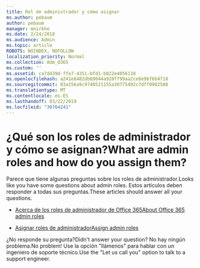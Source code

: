 ```yaml
---
title: Rol de administrador y cómo asignar
ms.author: pebaum
author: pebaum
manager: mnirkhe
ms.date: 2/24/2018
ms.audience: Admin
ms.topic: article
ROBOTS: NOINDEX, NOFOLLOW
localization_priority: Normal
ms.collection: Adm_O365
ms.custom: ''
ms.assetid: ca7d439d-ffe7-4351-bfd1-b022e4056138
ms.openlocfilehash: a241e8482db69044a928ff99aa2ce8e96f6b4718
ms.sourcegitcommit: 03a156a9c9740521155a30775492c7dff0982588
ms.translationtype: MT
ms.contentlocale: es-ES
ms.lasthandoff: 03/22/2019
ms.locfileid: "30764241"
---
```

# <a name="what-are-admin-roles-and-how-do-you-assign-them"></a><span data-ttu-id="33f21-102">¿Qué son los roles de administrador y cómo se asignan?</span><span class="sxs-lookup"><span data-stu-id="33f21-102">What are admin roles and how do you assign them?</span></span>

<span data-ttu-id="33f21-103">Parece que tiene algunas preguntas sobre los roles de administrador.</span><span class="sxs-lookup"><span data-stu-id="33f21-103">Looks like you have some questions about admin roles.</span></span> <span data-ttu-id="33f21-104">Estos artículos deben responder a todas sus preguntas.</span><span class="sxs-lookup"><span data-stu-id="33f21-104">These articles should answer all your questions.</span></span>
  
- [<span data-ttu-id="33f21-105">Acerca de los roles de administrador de Office 365</span><span class="sxs-lookup"><span data-stu-id="33f21-105">About Office 365 admin roles</span></span>](https://support.office.com/article/About-Office-365-admin-roles-da585eea-f576-4f55-a1e0-87090b6aaa9d.aspx)
    
- [<span data-ttu-id="33f21-106">Asignar roles de administrador</span><span class="sxs-lookup"><span data-stu-id="33f21-106">Assign admin roles</span></span>](https://support.office.com/article/assign-eac4d046-1afd-4f1a-85fc-8219c79e1504.aspx)
    
<span data-ttu-id="33f21-107">¿No responde su pregunta?</span><span class="sxs-lookup"><span data-stu-id="33f21-107">Didn't answer your question?</span></span> <span data-ttu-id="33f21-108">No hay ningún problema.</span><span class="sxs-lookup"><span data-stu-id="33f21-108">No problem!</span></span> <span data-ttu-id="33f21-109">Use la opción "llámenos" para hablar con un ingeniero de soporte técnico.</span><span class="sxs-lookup"><span data-stu-id="33f21-109">Use the "Let us call you" option to talk to a support engineer.</span></span>
  

